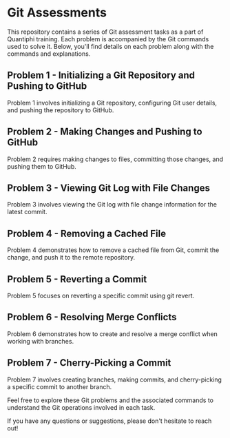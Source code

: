 # Git Assessments

This repository contains a series of Git assessment tasks as a part of Quantiphi training. Each problem is accompanied by the Git commands used to solve it. Below, you'll find details on each problem along with the commands and explanations.

## Problem 1 - Initializing a Git Repository and Pushing to GitHub
Problem 1 involves initializing a Git repository, configuring Git user details, and pushing the repository to GitHub.

## Problem 2 - Making Changes and Pushing to GitHub
Problem 2 requires making changes to files, committing those changes, and pushing them to GitHub.

## Problem 3 - Viewing Git Log with File Changes
Problem 3 involves viewing the Git log with file change information for the latest commit.

## Problem 4 - Removing a Cached File
Problem 4 demonstrates how to remove a cached file from Git, commit the change, and push it to the remote repository.

## Problem 5 - Reverting a Commit
Problem 5 focuses on reverting a specific commit using git revert.

## Problem 6 - Resolving Merge Conflicts
Problem 6 demonstrates how to create and resolve a merge conflict when working with branches.

## Problem 7 - Cherry-Picking a Commit
Problem 7 involves creating branches, making commits, and cherry-picking a specific commit to another branch.

Feel free to explore these Git problems and the associated commands to understand the Git operations involved in each task.

If you have any questions or suggestions, please don't hesitate to reach out!
